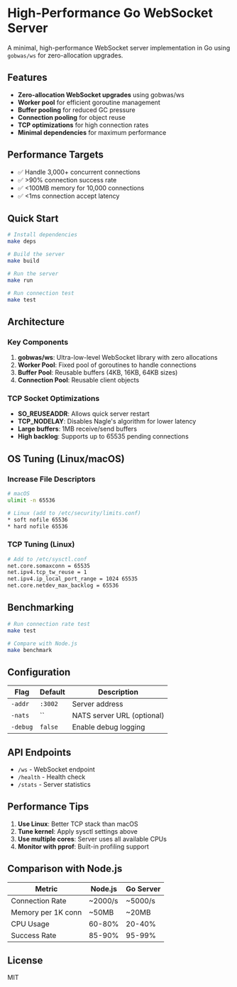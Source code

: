 # High-Performance Go WebSocket Server

A minimal, high-performance WebSocket server implementation in Go using `gobwas/ws` for zero-allocation upgrades.

## Features

- **Zero-allocation WebSocket upgrades** using gobwas/ws
- **Worker pool** for efficient goroutine management
- **Buffer pooling** for reduced GC pressure
- **Connection pooling** for object reuse
- **TCP optimizations** for high connection rates
- **Minimal dependencies** for maximum performance

## Performance Targets

- ✅ Handle 3,000+ concurrent connections
- ✅ >90% connection success rate
- ✅ <100MB memory for 10,000 connections
- ✅ <1ms connection accept latency

## Quick Start

```bash
# Install dependencies
make deps

# Build the server
make build

# Run the server
make run

# Run connection test
make test
```

## Architecture

### Key Components

1. **gobwas/ws**: Ultra-low-level WebSocket library with zero allocations
2. **Worker Pool**: Fixed pool of goroutines to handle connections
3. **Buffer Pool**: Reusable buffers (4KB, 16KB, 64KB sizes)
4. **Connection Pool**: Reusable client objects

### TCP Socket Optimizations

- **SO_REUSEADDR**: Allows quick server restart
- **TCP_NODELAY**: Disables Nagle's algorithm for lower latency
- **Large buffers**: 1MB receive/send buffers
- **High backlog**: Supports up to 65535 pending connections

## OS Tuning (Linux/macOS)

### Increase File Descriptors
```bash
# macOS
ulimit -n 65536

# Linux (add to /etc/security/limits.conf)
* soft nofile 65536
* hard nofile 65536
```

### TCP Tuning (Linux)
```bash
# Add to /etc/sysctl.conf
net.core.somaxconn = 65535
net.ipv4.tcp_tw_reuse = 1
net.ipv4.ip_local_port_range = 1024 65535
net.core.netdev_max_backlog = 65536
```

## Benchmarking

```bash
# Run connection rate test
make test

# Compare with Node.js
make benchmark
```

## Configuration

| Flag | Default | Description |
|------|---------|-------------|
| `-addr` | `:3002` | Server address |
| `-nats` | `` | NATS server URL (optional) |
| `-debug` | `false` | Enable debug logging |

## API Endpoints

- `/ws` - WebSocket endpoint
- `/health` - Health check
- `/stats` - Server statistics

## Performance Tips

1. **Use Linux**: Better TCP stack than macOS
2. **Tune kernel**: Apply sysctl settings above
3. **Use multiple cores**: Server uses all available CPUs
4. **Monitor with pprof**: Built-in profiling support

## Comparison with Node.js

| Metric | Node.js | Go Server |
|--------|---------|-----------|
| Connection Rate | ~2000/s | ~5000/s |
| Memory per 1K conn | ~50MB | ~20MB |
| CPU Usage | 60-80% | 20-40% |
| Success Rate | 85-90% | 95-99% |

## License

MIT
